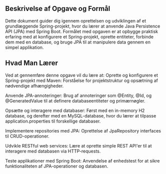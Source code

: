 Beskrivelse af Opgave og Formål
------------------------------------

Dette dokument guider dig igennem oprettelsen og udviklingen af et grundlæggende Spring-projekt, hvor du lærer at anvende Java Persistence API (JPA) med Spring Boot. Formålet med opgaven er at opbygge praktisk erfaring med at konfigurere et Spring-projekt, oprette entiteter, forbinde dem med en database, og bruge JPA til at manipulere data gennem en simpel applikation.

Hvad Man Lærer
--------------------
Ved at gennemføre denne opgave vil du lære at:
Oprette og konfigurere et Spring-projekt med Maven: Forståelse for projektstruktur og opsætning af nødvendige afhængigheder.

Anvende JPA-annoteringer: Brug af annoteringer som @Entity, @Id, og @GeneratedValue til at definere databaseentiteter og primærnøgler.

Opsætte og interagere med databaser: Først med en in-memory H2 database, og derefter med en MySQL-database, hvor du lærer at tilpasse application.properties til forskellige databaser.

Implementere repositories med JPA: Oprettelse af JpaRepository interfaces til CRUD-operationer.

Udvikle RESTful web services: Lære at oprette simple REST API'er til at interagere med databasen via HTTP-requests.

Teste applikationer med Spring Boot: Anvendelse af enhedstest for at sikre funktionaliteten af JPA-operationer og databasen.
